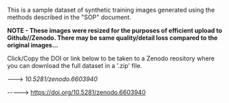 This is a sample dataset of synthetic training images generated using the methods described in the "SOP" document.

**NOTE - These images were resized for the purposes of efficient upload to Github//Zenodo. There may be same quality/detail loss compared to the original images...**

Click/Copy the DOI or link below to be taken to a Zenodo reository where you can download the full dataset in a '.zip' file. 

---> _10.5281/zenodo.6603940_

-----> https://doi.org/10.5281/zenodo.6603940
